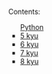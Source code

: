 Contents:

<ul type="square"><a href="https://github.com/RandyR0zz/Codewars/tree/main/Python">Python
  <li><a href="https://github.com/RandyR0zz/Codewars/tree/main/Python/5_kyu">5 kyu</a></li>
  <li><a href="https://github.com/RandyR0zz/Codewars/tree/main/Python/6_kyu">6 kyu</a></li>
  <li><a href="https://github.com/RandyR0zz/Codewars/tree/main/Python/7_kyu">7 kyu</a></li>
  <li><a href="https://github.com/RandyR0zz/Codewars/tree/main/Python/8_kyu">8 kyu</a></li>
</ul>
